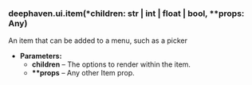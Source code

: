 ### deephaven.ui.item(\*children: str | int | float | bool, \*\*props: Any)

An item that can be added to a menu, such as a picker

* **Parameters:**
  * **children** – The options to render within the item.
  * **\*\*props** – Any other Item prop.
